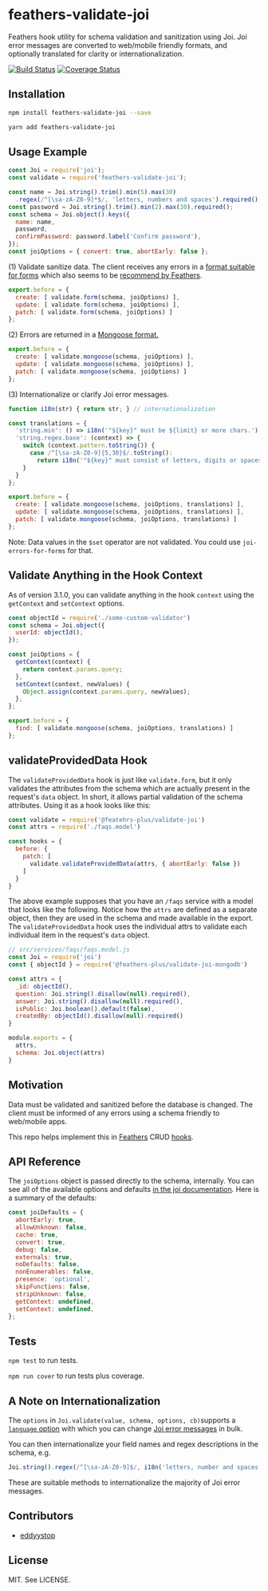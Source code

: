 # feathers-validate-joi

Feathers hook utility for schema validation and sanitization using Joi.
Joi error messages are converted to web/mobile friendly formats,
and optionally translated for clarity or internationalization.

[![Build Status](https://github.com/feathersjs-ecosystem/validate-joi/workflows/ci/badge.svg)](https://github.com/feathersjs-ecosystem/validate-joi/actions?query=workflow%3A%22ci%22)
[![Coverage Status](https://coveralls.io/repos/github/feathersjs-ecosystem/validate-joi/badge.svg?branch=master)](https://coveralls.io/github/feathersjs-ecosystem/validate-joi?branch=master)

## Installation

```sh
npm install feathers-validate-joi --save

yarn add feathers-validate-joi
```

## Usage Example

```js
const Joi = require('joi');
const validate = require('feathers-validate-joi');

const name = Joi.string().trim().min(5).max(30)
  .regex(/^[\sa-zA-Z0-9]*$/, 'letters, numbers and spaces').required();
const password = Joi.string().trim().min(2).max(30).required();
const schema = Joi.object().keys({
  name: name,
  password,
  confirmPassword: password.label('Confirm password'),
});
const joiOptions = { convert: true, abortEarly: false };
```

(1) Validate sanitize data. The client receives any errors in a
[format suitable for forms](https://github.com/eddyystop/joi-errors-for-forms#code-examples)
which also seems to be
[recommend by Feathers](https://docs.feathersjs.com/api/errors.html#feathers-errors).

```js
export.before = {
  create: [ validate.form(schema, joiOptions) ],
  update: [ validate.form(schema, joiOptions) ],
  patch: [ validate.form(schema, joiOptions) ]
};
```

(2) Errors are returned in a 
    [Mongoose format.](https://github.com/eddyystop/joi-errors-for-forms#code-examples)

```js
export.before = {
  create: [ validate.mongoose(schema, joiOptions) ],
  update: [ validate.mongoose(schema, joiOptions) ],
  patch: [ validate.mongoose(schema, joiOptions) ]
};
```

(3) Internationalize or clarify Joi error messages.

```js
function i18n(str) { return str; } // internationalization

const translations = {
  'string.min': () => i18n('"${key}" must be ${limit} or more chars.'),
  'string.regex.base': (context) => {
    switch (context.pattern.toString()) {
      case /^[\sa-zA-Z0-9]{5,30}$/.toString():
        return i18n('"${key}" must consist of letters, digits or spaces.');
    }
  }
};

export.before = {
  create: [ validate.mongoose(schema, joiOptions, translations) ],
  update: [ validate.mongoose(schema, joiOptions, translations) ],
  patch: [ validate.mongoose(schema, joiOptions, translations) ]
};
```

Note: Data values in the `$set` operator are not validated.
You could use `joi-errors-for-forms` for that.

## Validate Anything in the Hook Context

As of version 3.1.0, you can validate anything in the hook `context` using the `getContext` and `setContext` options.

```js
const objectId = require('./some-custom-validator')
const schema = Joi.object({
  userId: objectId(),
});

const joiOptions = {
  getContext(context) {
    return context.params.query;
  },
  setContext(context, newValues) {
    Object.assign(context.params.query, newValues);
  },
};

export.before = {
  find: [ validate.mongoose(schema, joiOptions, translations) ]
};
```

## validateProvidedData Hook

The `validateProvidedData` hook is just like `validate.form`, but it only validates the attributes from the schema which are actually present in the request's `data` object.  In short, it allows partial validation of the schema attributes.  Using it as a hook looks like this:

```js
const validate = require('@featehrs-plus/validate-joi')
const attrs = require('./faqs.model')

const hooks = {
  before: {
    patch: [
      validate.validateProvidedData(attrs, { abortEarly: false })
    ]
  }
}
```

The above example supposes that you have an `/faqs` service with a model that looks like the following.  Notice how the `attrs` are defined as a separate object, then they are used in the schema and made available in the export.  The `validateProvidedData` hook uses the individual attrs to validate each individual item in the request's `data` object.

```js
// src/services/faqs/faqs.model.js
const Joi = require('joi')
const { objectId } = require('@feathers-plus/validate-joi-mongodb')

const attrs = {
  _id: objectId(),
  question: Joi.string().disallow(null).required(),
  answer: Joi.string().disallow(null).required(),
  isPublic: Joi.boolean().default(false),
  createdBy: objectId().disallow(null).required()
}

module.exports = {
  attrs,
  schema: Joi.object(attrs)
}
```

## Motivation

Data must be validated and sanitized before the database is changed.
The client must be informed of any errors using a schema friendly to web/mobile apps.

This repo helps implement this in [Feathers](http://feathersjs.com/) CRUD
[hooks](https://docs.feathersjs.com/api/hooks.html).

## API Reference

The `joiOptions` object is passed directly to the schema, internally.  You can see all of the available options and defaults [in the joi documentation](https://joi.dev/api/?v=17.3.0#anyvalidatevalue-options).  Here is a summary of the defaults:

```js
const joiDefaults = {
  abortEarly: true,
  allowUnknown: false,
  cache: true,
  convert: true,
  debug: false,
  externals: true,
  noDefaults: false,
  nonEnumerables: false,
  presence: 'optional',
  skipFunctions: false,
  stripUnknown: false,
  getContext: undefined,
  setContext: undefined,
};
```

## Tests

`npm test` to run tests.

`npm run cover` to run tests plus coverage.

## A Note on Internationalization

The `options` in `Joi.validate(value, schema, options, cb)`supports a
[`language` option](https://joi.dev/api/?v=17.3.0#anyvalidatevalue-options)
with which you can change
[Joi error messages](https://joi.dev/api/?v=17.3.0#list-of-errors)
in bulk.

You can then internationalize your field names and regex descriptions in the schema, e.g.

```js
Joi.string().regex(/^[\sa-zA-Z0-9]$/, i18n('letters, number and spaces')).label(i18n('Confirm password'))
```

These are suitable methods to internationalize the majority of Joi error messages.

## Contributors

- [eddyystop](https://github.com/feathers-plus)

## License

MIT. See LICENSE.
